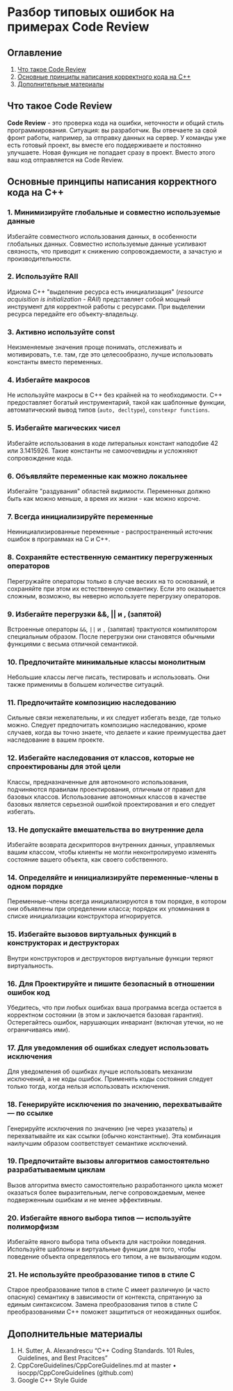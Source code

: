 # Разбор типовых ошибок на примерах Code Review
## Оглавление
1. [Что такое Code Review](#r1)
2. [Основные принципы написания корректного кода на C++](#r2)
3. [Дополнительные материалы](#r3)

## <a name = "r1">Что такое Code Review</a>

**Code Review** - это проверка кода на ошибки, неточности и общий стиль программирования.
Ситуация: вы разработчик. Вы отвечаете за свой фронт работы, например, за отправку данных на сервер. У команды уже есть готовый проект, вы вместе его поддерживаете и постоянно улучшаете.
Новая функция не попадает сразу в проект. Вместо этого ваш код  отправляется на Code Review.

## <a name="r2">Основные принципы написания корректного кода на C++</a>

### 1.	Минимизируйте глобальные и совместно используемые данные
Избегайте совместного использования данных, в особенности глобальных данных. Совместно используемые данные усиливают связность, что приводит к снижению сопровождаемости, а зачастую и производительности.

### 2.	Используйте RAII
Идиома С++ "выделение ресурса есть инициализация" (*resource acquisition is initialization - RAII*) представляет собой мощный инструмент для корректной работы с ресурсами. При выделении ресурса передайте его объекту-владельцу.

### 3.	Активно используйте const
Неизменяемые значения проще понимать, отслеживать и мотивировать, т.е. там, где это целесообразно, лучше использовать константы вместо переменных.

### 4.	Избегайте макросов
Не используйте макросы в C++ без крайней на то необходимости. C++ предоставляет богатый инструментарий, такой как шаблонные функции, автоматический вывод типов (`auto, decltype`), `constexpr functions`.

### 5.	Избегайте магических чисел
Избегайте использования в коде литеральных констант наподобие 42 или 3.1415926. Такие константы не самоочевидны и усложняют сопровождение кода.

### 6.	Объявляйте переменные как можно локальнее
Избегайте "раздувания" областей видимости. Переменных должно быть как можно меньше, а время их жизни - как можно короче.

### 7.	Всегда инициализируйте переменные
Неинициализированные переменные - распространенный источник ошибок в программах на С и С++.

### 8.	Сохраняйте естественную семантику перегруженных операторов
Перегружайте операторы только в случае веских на то оснований, и сохраняйте при этом их естественную семантику. Если это оказывается сложным, возможно, вы неверно используете перегрузку операторов.

### 9.	Избегайте перегрузки &&, || и , (запятой)
Встроенные операторы `&&`, `||` и `,` (запятая) трактуются компилятором специальным образом. После перегрузки они становятся обычными функциями с весьма отличной семантикой.

### 10.	Предпочитайте минимальные классы монолитным
Небольшие классы легче писать, тестировать и использовать. Они также применимы в большем количестве ситуаций.


### 11.	Предпочитайте композицию наследованию
Сильные связи нежелательны, и их следует избегать везде, где только можно. Следует предпочитать композицию наследованию, кроме случаев, когда вы точно знаете, что делаете и какие преимущества дает наследование в вашем проекте.

### 12.	Избегайте наследования от классов, которые не спроектированы для этой цели
Классы, предназначенные для автономного использования, подчиняются правилам проектирования, отличным от правил для базовых классов. Использование автономных классов в качестве базовых является серьезной ошибкой проектирования и его следует избегать.

### 13.	Не допускайте вмешательства во внутренние дела
Избегайте возврата дескрипторов внутренних данных, управляемых вашим классом, чтобы клиенты не могли неконтролируемо изменять состояние вашего объекта, как своего собственного.

### 14.	Определяйте и инициализируйте переменные-члены в одном порядке
Переменные-члены всегда инициализируются в том порядке, в котором они объявлены при определении класса; порядок их упоминания в списке инициализации конструктора игнорируется.

### 15.	Избегайте вызовов виртуальных функций в конструкторах и деструкторах
Внутри конструкторов и деструкторов виртуальные функции теряют виртуальность.

### 16.	Для Проектируйте и пишите безопасный в отношении ошибок код
Убедитесь, что при любых ошибках ваша программа всегда остается в корректном состоянии (в этом и заключается базовая гарантия). Остерегайтесь ошибок, нарушающих инвариант (включая утечки, но не ограничиваясь ими).

### 17.	Для уведомления об ошибках следует использовать исключения
Для уведомления об ошибках лучше использовать механизм исключений, а не коды ошибок. Применять коды состояния следует только тогда, когда нельзя использовать исключения.

### 18.	Генерируйте исключения по значению, перехватывайте — по ссылке
Генерируйте исключения по значению (не через указатель) и перехватывайте их как ссылки (обычно константные). Эта комбинация наилучшим образом соответствует семантике исключений.

### 19.	 Предпочитайте вызовы алгоритмов самостоятельно разрабатываемым циклам
Вызов алгоритма вместо самостоятельно разработанного цикла может оказаться более выразительным, легче сопровождаемым, менее подверженным ошибкам и не менее эффективным.

### 20.	Избегайте явного выбора типов — используйте полиморфизм
Избегайте явного выбора типа объекта для настройки поведения. Используйте шаблоны и виртуальные функции для того, чтобы поведение объекта определялось его типом, а не вызывающим кодом.

### 21.	Не используйте преобразование типов в стиле C
Старое преобразование типов в стиле С имеет различную (и часто опасную) семантику в зависимости от контекста, спрятанную за единым синтаксисом. Замена преобразования типов в стиле С преобразованиями С++ поможет защититься от неожиданных ошибок.

## <a name = "r3">Дополнительные материалы</a>
1.	H. Sutter, A. Alexandrescu “C++ Coding Standards. 101 Rules, Guidelines, and Best Pracitces”
2.	CppCoreGuidelines/CppCoreGuidelines.md at master • isocpp/CppCoreGuidelines (github.com)
3.	Google C++ Style Guide

